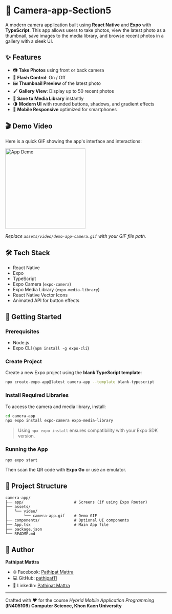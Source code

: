 # 📸 Camera-app-Section5

A modern camera application built using **React Native** and **Expo** with **TypeScript**. This app allows users to take photos, view the latest photo as a thumbnail, save images to the media library, and browse recent photos in a gallery with a sleek UI.

## ✨ Features

* 📷 **Take Photos** using front or back camera
* 🔦 **Flash Control**: On / Off
* 🖼️ **Thumbnail Preview** of the latest photo
* 🖌️ **Gallery View**: Display up to 50 recent photos
* 💾 **Save to Media Library** instantly
* 🌗 **Modern UI** with rounded buttons, shadows, and gradient effects
* 📱 **Mobile Responsive** optimized for smartphones

## 🎬 Demo Video

Here is a quick GIF showing the app's interface and interactions:

<img src="assets/video/demo-app-camera.gif" alt="App Demo" width="250" />

*Replace `assets/video/demo-app-camera.gif` with your GIF file path.*

## 🛠️ Tech Stack

* React Native
* Expo
* TypeScript
* Expo Camera (`expo-camera`)
* Expo Media Library (`expo-media-library`)
* React Native Vector Icons
* Animated API for button effects

## 🚀 Getting Started

### Prerequisites

* Node.js
* Expo CLI (`npm install -g expo-cli`)

### Create Project

Create a new Expo project using the **blank TypeScript template**:

```bash
npx create-expo-app@latest camera-app --template blank-typescript
```

### Install Required Libraries

To access the camera and media library, install:

```bash
cd camera-app
npx expo install expo-camera expo-media-library
```

> Using `npx expo install` ensures compatibility with your Expo SDK version.

### Running the App

```bash
npx expo start
```

Then scan the QR code with **Expo Go** or use an emulator.

## 🔄 Project Structure

```
camera-app/
├── app/                      # Screens (if using Expo Router)
├── assets/
│   └── video/
│       └── camera-app.gif    # Demo GIF
├── components/               # Optional UI components
├── App.tsx                   # Main App file
├── package.json
└── README.md
```

## 👤 Author

**Pathipat Mattra**

* 🌐 Facebook: [Pathipat Mattra](https://facebook.com/pathipat.mattra)
* 💻 GitHub: [pathipat11](https://github.com/pathipat11)
* 💼 LinkedIn: [Pathipat Mattra](https://linkedin.com/in/viixl)

---

Crafted with ❤️ for the course *Hybrid Mobile Application Programming* (**IN405109**)
**Computer Science, Khon Kaen University**
